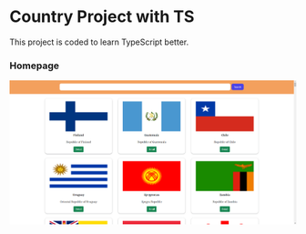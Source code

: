 # Country Project with TS
This project is coded to learn TypeScript better.

### Homepage
![Homepage](./Images//HomePage.PNG "Homepage")